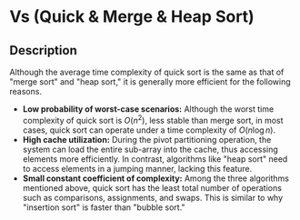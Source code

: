 # Vs (Quick & Merge & Heap Sort)

## Description

Although the average time complexity of quick sort is the same as that of "merge sort" and "heap sort," it is generally more efficient for the following reasons.

- **Low probability of worst-case scenarios:** Although the worst time complexity of quick sort is $O(n^2)$, less stable than merge sort, in most cases, quick sort can operate under a time complexity of $O(n \log n)$.
- **High cache utilization:** During the pivot partitioning operation, the system can load the entire sub-array into the cache, thus accessing elements more efficiently. In contrast, algorithms like "heap sort" need to access elements in a jumping manner, lacking this feature.
- **Small constant coefficient of complexity:** Among the three algorithms mentioned above, quick sort has the least total number of operations such as comparisons, assignments, and swaps. This is similar to why "insertion sort" is faster than "bubble sort."
